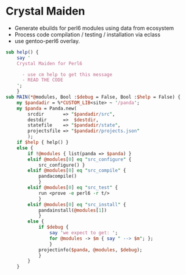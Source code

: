 Crystal Maiden
==============

 - Generate ebuilds for perl6 modules using data from ecosystem
 - Process code compilation / testing / installation via eclass
 - use gentoo-perl6 overlay.

``` perl
sub help() {
    say '
    Crystal Maiden for Perl6

      - use cm help to get this message
      - READ THE CODE
    ';
    }
sub MAIN(*@modules, Bool :$debug = False, Bool :$help = False) {
    my $pandadir = %*CUSTOM_LIB<site> ~ '/panda';
    my $panda = Panda.new(
        srcdir       => "$pandadir/src",
        destdir      =>  $destdir,
        statefile    => "$pandadir/state",
        projectsfile => "$pandadir/projects.json"
        );
    if $help { help() }
    else {
        if !@modules { list(panda => $panda) }
        elsif @modules[0] eq "src_configure" {
            src_configure() }
        elsif @modules[0] eq "src_compile" {
            pandacompile()
            }
        elsif @modules[0] eq "src_test" {
            run <prove -e perl6 -r t/>
            }
        elsif @modules[0] eq "src_install" {
            pandainstall(@modules[1])
            }
        else {
            if $debug {
                say 'we expect to get: ';
                for @modules -> $m { say " --> $m"; };
                }
            projectinfo($panda, @modules, $debug);
            }
        }
    }
```
